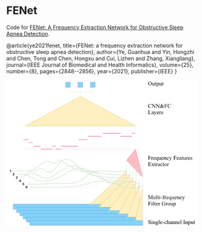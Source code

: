FENet
==
  
Code for [FENet: A Frequency Extraction Network for Obstructive Sleep Apnea Detection](https://ieeexplore.ieee.org/stamp/stamp.jsp?arnumber=9320528).

@article{ye2021fenet,
  title={FENet: a frequency extraction network for obstructive sleep apnea detection},
  author={Ye, Guanhua and Yin, Hongzhi and Chen, Tong and Chen, Hongxu and Cui, Lizhen and Zhang, Xiangliang},
  journal={IEEE Journal of Biomedical and Health Informatics},
  volume={25},
  number={8},
  pages={2848--2856},
  year={2021},
  publisher={IEEE}
}

![image](./Overview1.png)
